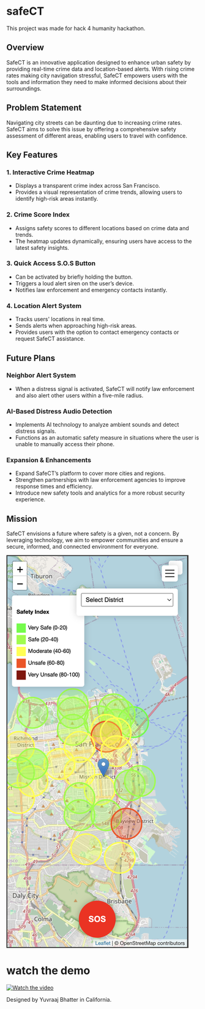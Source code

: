 # safeCT
This project was made for hack 4 humanity hackathon.

## Overview
SafeCT is an innovative application designed to enhance urban safety by providing real-time crime data and location-based alerts. With rising crime rates making city navigation stressful, SafeCT empowers users with the tools and information they need to make informed decisions about their surroundings.

## Problem Statement
Navigating city streets can be daunting due to increasing crime rates. SafeCT aims to solve this issue by offering a comprehensive safety assessment of different areas, enabling users to travel with confidence.

## Key Features
### 1. **Interactive Crime Heatmap**
- Displays a transparent crime index across San Francisco.
- Provides a visual representation of crime trends, allowing users to identify high-risk areas instantly.

### 2. **Crime Score Index**
- Assigns safety scores to different locations based on crime data and trends.
- The heatmap updates dynamically, ensuring users have access to the latest safety insights.

### 3. **Quick Access S.O.S Button**
- Can be activated by briefly holding the button.
- Triggers a loud alert siren on the user’s device.
- Notifies law enforcement and emergency contacts instantly.

### 4. **Location Alert System**
- Tracks users' locations in real time.
- Sends alerts when approaching high-risk areas.
- Provides users with the option to contact emergency contacts or request SafeCT assistance.

## Future Plans
### **Neighbor Alert System**
- When a distress signal is activated, SafeCT will notify law enforcement and also alert other users within a five-mile radius.

### **AI-Based Distress Audio Detection**
- Implements AI technology to analyze ambient sounds and detect distress signals.
- Functions as an automatic safety measure in situations where the user is unable to manually access their phone.

### **Expansion & Enhancements**
- Expand SafeCT’s platform to cover more cities and regions.
- Strengthen partnerships with law enforcement agencies to improve response times and efficiency.
- Introduce new safety tools and analytics for a more robust security experience.

## Mission
SafeCT envisions a future where safety is a given, not a concern. By leveraging technology, we aim to empower communities and ensure a secure, informed, and connected environment for everyone.

![Alt Text](ui.jpg)


# watch the demo 
[![Watch the video](https://img.youtube.com/vi/ZH0DoSMiBto/0.jpg)](https://www.youtube.com/shorts/ZH0DoSMiBto)

Designed by Yuvraaj Bhatter in California.
